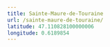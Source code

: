 ```yaml
---
title: Sainte-Maure-de-Touraine
url: /sainte-maure-de-touraine/
latitude: 47.110828100000006
longitude: 0.6189854
---
```

